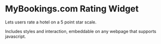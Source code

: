 # MyBookings.com Rating Widget

Lets users rate a hotel on a 5 point star scale.

Includes styles and interaction, embeddable on any webpage that supports javascript.
